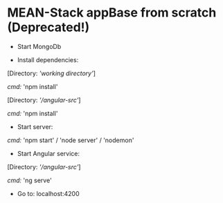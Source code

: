 # MEAN-Stack appBase from scratch (Deprecated!)

* Start MongoDb

* Install dependencies:

[Directory: _'working directory'_]

_cmd:_ 'npm install'

[Directory: _'/angular-src'_]

_cmd:_ 'npm install'

* Start server:

_cmd:_ 'npm start' / 'node server' / 'nodemon'

* Start Angular service:

[Directory: _'/angular-src'_]

_cmd:_ 'ng serve'

* Go to:
localhost:4200
